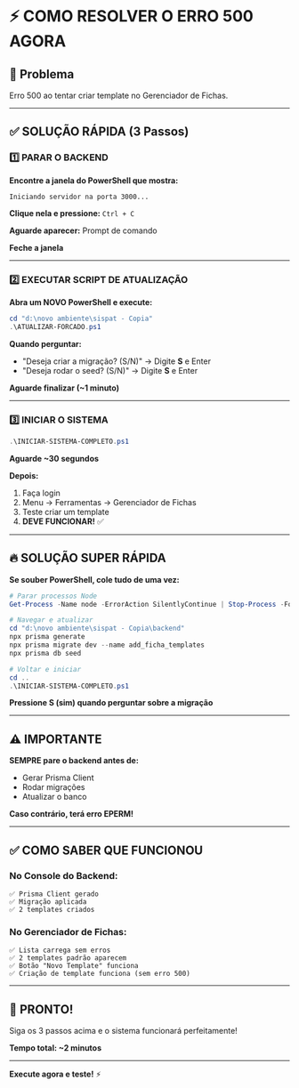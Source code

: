 # ⚡ COMO RESOLVER O ERRO 500 AGORA

## 🎯 Problema
Erro 500 ao tentar criar template no Gerenciador de Fichas.

---

## ✅ SOLUÇÃO RÁPIDA (3 Passos)

### **1️⃣ PARAR O BACKEND**

**Encontre a janela do PowerShell que mostra:**
```
Iniciando servidor na porta 3000...
```

**Clique nela e pressione:** `Ctrl + C`

**Aguarde aparecer:** Prompt de comando

**Feche a janela**

---

### **2️⃣ EXECUTAR SCRIPT DE ATUALIZAÇÃO**

**Abra um NOVO PowerShell e execute:**

```powershell
cd "d:\novo ambiente\sispat - Copia"
.\ATUALIZAR-FORCADO.ps1
```

**Quando perguntar:**
- "Deseja criar a migração? (S/N)" → Digite **S** e Enter
- "Deseja rodar o seed? (S/N)" → Digite **S** e Enter

**Aguarde finalizar (~1 minuto)**

---

### **3️⃣ INICIAR O SISTEMA**

```powershell
.\INICIAR-SISTEMA-COMPLETO.ps1
```

**Aguarde ~30 segundos**

**Depois:**
1. Faça login
2. Menu → Ferramentas → Gerenciador de Fichas
3. Teste criar um template
4. **DEVE FUNCIONAR!** ✅

---

## 🔥 SOLUÇÃO SUPER RÁPIDA

**Se souber PowerShell, cole tudo de uma vez:**

```powershell
# Parar processos Node
Get-Process -Name node -ErrorAction SilentlyContinue | Stop-Process -Force

# Navegar e atualizar
cd "d:\novo ambiente\sispat - Copia\backend"
npx prisma generate
npx prisma migrate dev --name add_ficha_templates
npx prisma db seed

# Voltar e iniciar
cd ..
.\INICIAR-SISTEMA-COMPLETO.ps1
```

**Pressione S (sim) quando perguntar sobre a migração**

---

## ⚠️ IMPORTANTE

**SEMPRE pare o backend antes de:**
- Gerar Prisma Client
- Rodar migrações
- Atualizar o banco

**Caso contrário, terá erro EPERM!**

---

## ✅ COMO SABER QUE FUNCIONOU

### **No Console do Backend:**
```
✅ Prisma Client gerado
✅ Migração aplicada
✅ 2 templates criados
```

### **No Gerenciador de Fichas:**
```
✅ Lista carrega sem erros
✅ 2 templates padrão aparecem
✅ Botão "Novo Template" funciona
✅ Criação de template funciona (sem erro 500)
```

---

## 🎉 PRONTO!

Siga os 3 passos acima e o sistema funcionará perfeitamente!

**Tempo total: ~2 minutos**

---

**Execute agora e teste!** ⚡

